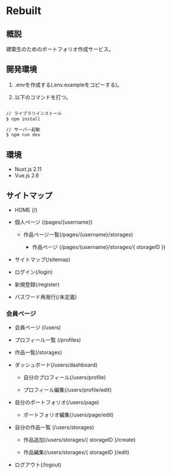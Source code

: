 # Rebuilt

## 概説

建築生のためのポートフォリオ作成サービス。

## 開発環境

1. .envを作成する(.env.exampleをコピーする)。

2. 以下のコマンドを打つ。

```bash

// ライブラリインストール
$ npm install

// サーバー起動
$ npm run dev
```

## 環境

- Nuxt.js 2.11
- Vue.js 2.6

## サイトマップ

- HOME (/)

- 個人ページ (/pages/{username})

  -  作品ページ一覧(/pages/{username}/storages)

     - 作品ページ (/pages/{username}/storages/{ storageID })

- サイトマップ(/sitemap)

- ログイン(/login)

- 新規登録(/register)

- パスワード再発行(/未定義)

### 会員ページ

- 会員ページ (/users)

- プロフィール一覧 (/profiles)

- 作品一覧(/storages)

- ダッシュボード(/users/dashboard)

  - 自分のプロフィール(/users/profile)

  - プロフィール編集(/users/profile/edit)

- 自分のポートフォリオ(/users/page)

  - ポートフォリオ編集(/users/page/edit)

- 自分の作品一覧 (/users/storages)

  - 作品追加(/users/storages/{ storageID }/create)

  - 作品編集(/users/storages/{ storageID }/edit)

- ログアウト(/logout)
